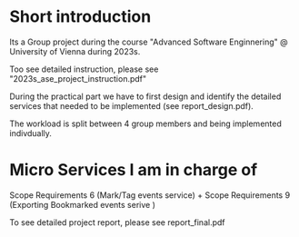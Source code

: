 # Short introduction
Its a Group project during the course "Advanced Software Enginnering" @ University of Vienna during 2023s.

Too see detailed instruction, please see "2023s_ase_project_instruction.pdf"

During the practical part we have to first design and identify the detailed services that needed to be implemented (see report_design.pdf).

The workload is split between 4 group members and being implemented indivdually.

# Micro Services I am in charge of 

 Scope Requirements 6 (Mark/Tag events service) +  Scope Requirements 9 (Exporting Bookmarked events serive )

To see detailed project report, please see report_final.pdf 

